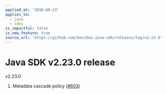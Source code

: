 ```yaml
---
applied_at: '2018-08-23'
applies_to:
  - java
  - sdks
is_impactful: false
is_new_feature: true
source_url: 'https://github.com/box/box-java-sdk/releases/tag/v2.23.0'
---
```


# Java SDK v2.23.0 release

v2.23.0
1. Metadata cascade policy ([#603](https://github.com/box/box-java-sdk/pull/603))